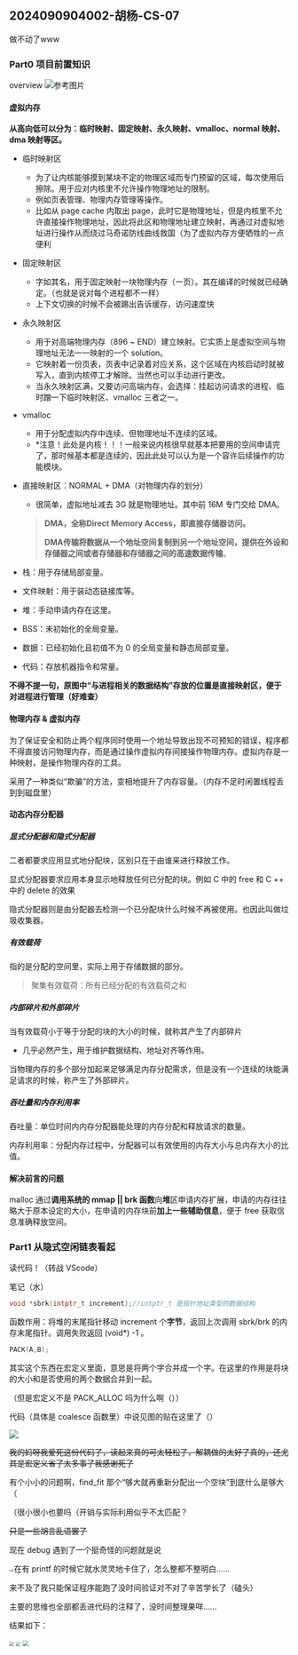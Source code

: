 ## 2024090904002-胡杨-CS-07

做不动了www

### Part0 项目前置知识
overview
![参考图片](img\1.png)


#### 虚拟内存

**从高向低可以分为：临时映射、固定映射、永久映射、vmalloc、normal 映射、dma 映射等区。**

- 临时映射区

  - 为了让内核能够摸到某块不定的物理区域而专门预留的区域，每次使用后擦除。用于应对内核里不允许操作物理地址的限制。
  - 例如页表管理、物理内存管理等操作。
  - 比如从 page cache 内取出 page，此时它是物理地址，但是内核里不允许直接操作物理地址，因此将此区和物理地址建立映射，再通过对虚拟地址进行操作从而绕过马奇诺防线曲线救国（为了虚拟内存方便牺牲的一点便利

- 固定映射区

  - 字如其名，用于固定映射一块物理内存（一页）。其在编译的时候就已经确定。（也就是说对每个进程都不一样）
  - 上下文切换的时候不会被踢出告诉缓存，访问速度快

- 永久映射区

  - 用于对高端物理内存（896 ~ END）建立映射。它实质上是虚拟空间与物理地址无法一一映射的一个 solution。
  - 它映射着一份页表，页表中记录着对应关系，这个区域在内核启动时就被写入，直到内核停工才解除。当然也可以手动进行更改。
  - 当永久映射区满，又要访问高端内存，会选择：挂起访问请求的进程、临时蹭一下临时映射区、vmalloc 三者之一。

- vmalloc 

  - 用于分配虚拟内存中连续、但物理地址不连续的区域。
  - *注意！此处是内核！！！一般来说内核很早就基本把要用的空间申请完了，那时候基本都是连续的，因此此处可以认为是一个容许后续操作的功能模块。

- 直接映射区：NORMAL + DMA（对物理内存的划分）

  - 很简单，虚拟地址减去 3G 就是物理地址。其中前 16M 专门交给 DMA。	

  > **DMA，全称Direct Memory Access，即直接存储器访问。**
  >
  > **DMA传输将数据从一个地址空间复制到另一个地址空间，提供在外设和存储器之间或者存储器和存储器之间的高速数据传输**。

- 栈：用于存储局部变量。
- 文件映射：用于装动态链接库等。
- 堆：手动申请内存在这里。
- BSS：未初始化的全局变量。
- 数据：已经初始化且初值不为 0 的全局变量和静态局部变量。
- 代码：存放机器指令和常量。

**不得不提一句，原图中“与进程相关的数据结构”存放的位置是直接映射区，便于对进程进行管理（好难查）**

#### 物理内存 & 虚拟内存

为了保证安全和防止两个程序同时使用一个地址导致出现不可预知的错误，程序都不得直接访问物理内存，而是通过操作虚拟内存间接操作物理内存。虚拟内存是一种映射，是操作物理内存的工具。

采用了一种类似“欺骗”的方法，变相地提升了内存容量。（内存不足时闲置线程丢到到磁盘里）

#### 动态内存分配器

##### 显式分配器和隐式分配器

二者都要求应用显式地分配块，区别只在于由谁来进行释放工作。

显式分配器要求应用本身显示地释放任何已分配的块。例如 C 中的 free 和 C ++ 中的 delete 的效果

隐式分配器则是由分配器去检测一个已分配块什么时候不再被使用。也因此叫做垃圾收集器。

##### 有效载荷

指的是分配的空间里，实际上用于存储数据的部分。

> 聚集有效载荷：所有已经分配的有效载荷之和

##### 内部碎片和外部碎片

当有效载荷小于等于分配的块的大小的时候，就称其产生了内部碎片

- 几乎必然产生，用于维护数据结构、地址对齐等作用。

当物理内存的多个部分加起来足够满足内存分配需求，但是没有一个连续的块能满足请求的时候，称产生了外部碎片。

##### 吞吐量和内存利用率

吞吐量：单位时间内内存分配器能处理的内存分配和释放请求的数量。

内存利用率：分配内存过程中，分配器可以有效使用的内存大小与总内存大小的比值。

#### 解决前言的问题

malloc 通过**调用系统的 mmap || brk 函数**向**堆**区申请内存扩展，申请的内存往往略大于原本设定的大小，在申请的内存块前**加上一些辅助信息**，便于 free 获取信息准确释放空间。

### Part1 从隐式空闲链表看起

读代码！（转战 VScode）

笔记（水）



```c
void *sbrk(intptr_t increment);//intptr_t 是指针地址类型的数据结构
```

函数作用：将堆的末尾指针移动 increment 个**字节**，返回上次调用 sbrk/brk 的内存末尾指针。调用失败返回 (void*) -1 。



```c
PACK(A,B);
```

其实这个东西在宏定义里面，意思是将两个字合并成一个字。在这里的作用是将块的大小和是否使用的两个数据合并到一起。

（但是宏定义不是 PACK_ALLOC 吗为什么啊（））

代码（具体是 coalesce 函数里）中说见图的贴在这里了（）

![](img\understand.jpg)

~~我的妈呀我爱死这份代码了，读起来真的可太轻松了，解耦做的太好了真的，还尤其是宏定义省了太多事了我感谢死了~~

有个小小的问题啊，find_fit 那个“够大就再重新分配出一个空块”到底什么是够大（

（很小很小也要吗（开销与实际利用似乎不太匹配？

~~只是一些胡言乱语罢了~~

现在 debug 遇到了一个挺奇怪的问题就是说

<img src="img/2.png" style="zoom:20%;" /><img src="img/3.png" style="zoom: 33%;" />在有 printf 的时候它就水灵灵地卡住了，怎么整都不整明白……

来不及了我只能保证程序能跑了没时间验证对不对了辛苦学长了（磕头）

主要的思维也全部都丢进代码的注释了，没时间整理果咩……

结果如下：

<img src="img/result1.png" style="zoom:50%;" />

<img src="img/result2.png" style="zoom: 50%;" />

<img src="img/result3.png" style="zoom: 67%;" />

